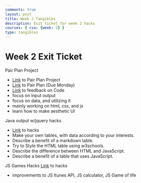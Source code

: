 ```yaml
---
comments: true
layout: post
title: Week 2 Tangibles
description: Exit ticket for week 2 hacks
courses: { csa: {week: 2} }
type: tangibles
---
```


# Week 2 Exit Ticket
Pair Plan Project
- [Link]() to Pair Plan Project
- [Link](https://github.com/vivianknee/FastPages/issues/49#issue-1881165198) to Pair Plan (Due Monday)
- [Link]() to feedback on Code
- focus on input output
- focus on data, and utilizing it
- mainly working on html, css, and js
- learn how to make aesthetic UI 

Java output w/jquery hacks
- [Link](https://vivianknee.github.io/VivianCSA//c3.0/c3.1/c4.1/2023/09/06/javascript-output-jquery_IPYNB_2_.html) to hacks
- Make your own tables, with data according to your interests.
- Describe a benefit of a markdown table.
- Try to Style the HTML table using w3schools.
- Describe the difference between HTML and JavaScript.
- Describe a benefit of a table that uses JavaScript.

JS Games Hacks
[Link](https://vivianknee.github.io/VivianCSA//2023/09/06/jsGamesHacks.html) to hacks
- improvements to JS Itunes API, JS calculator, JS Game of life


